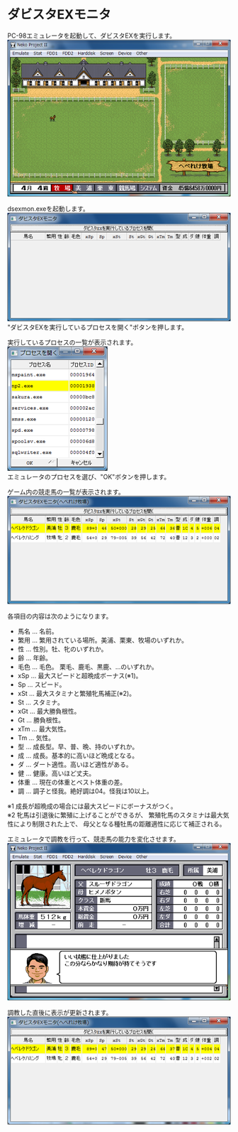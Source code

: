 # ダビスタEXモニタ
PC-98エミュレータを起動して、ダビスタEXを実行します。  
![](img/README_emulator_startup.png)  

dsexmon.exeを起動します。  
![](img/README_dsexmon_startup.png)  
"ダビスタEXを実行しているプロセスを開く"ボタンを押します。  

実行しているプロセスの一覧が表示されます。  
![](img/README_dsexmon_process.png)  
エミュレータのプロセスを選び、"OK"ボタンを押します。  

ゲーム内の競走馬の一覧が表示されます。  
![](img/README_dsexmon_loaded.png)  

各項目の内容は次のようになります。  
- 馬名 … 名前。  
- 繁用 … 繁用されている場所。美浦、栗東、牧場のいずれか。  
- 性 … 性別。牡、牝のいずれか。  
- 齢 … 年齢。  
- 毛色 … 毛色。 栗毛、鹿毛、黒鹿、…のいずれか。
- xSp … 最大スピードと超晩成ボーナス(※1)。  
- Sp … スピード。  
- xSt … 最大スタミナと繁殖牝馬補正(※2)。  
- St … スタミナ。  
- xGt … 最大勝負根性。  
- Gt … 勝負根性。  
- xTm … 最大気性。  
- Tm … 気性。  
- 型 … 成長型。早、普、晩、持のいずれか。  
- 成 … 成長。基本的に高いほど晩成となる。  
- ダ … ダート適性。高いほど適性がある。  
- 健 … 健康。高いほど丈夫。  
- 体重 … 現在の体重とベスト体重の差。  
- 調 … 調子と怪我。絶好調は04。怪我は10以上。  

※1 成長が超晩成の場合には最大スピードにボーナスがつく。  
※2 牝馬は引退後に繁殖に上げることができるが、
繁殖牝馬のスタミナは最大気性により制限された上で、
母父となる種牡馬の距離適性に応じて補正される。  

エミュレータで調教を行って、競走馬の能力を変化させます。  
![](img/README_emulator_trained.png)  

調教した直後に表示が更新されます。  
![](img/README_dsexmon_trained.png)  

